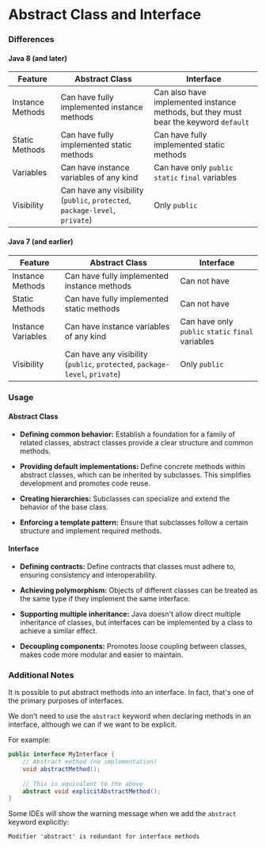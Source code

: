 # Abstract Class and Interface

### Differences

#### Java 8 (and later)

| Feature | Abstract Class | Interface |
| --- | --- | --- |
| Instance Methods | Can have fully implemented instance methods | Can also have implemented instance methods, but they must bear the keyword ```default``` |
| Static Methods | Can have fully implemented static methods | Can have fully implemented static methods |
| Variables | Can have instance variables of any kind | Can have only ```public``` ```static``` ```final``` variables |
| Visibility | Can have any visibility (```public```, ```protected```, ```package-level```, ```private```) | Only ```public``` |

#### Java 7 (and earlier)

| Feature | Abstract Class | Interface |
| --- | --- | --- |
| Instance Methods | Can have fully implemented instance methods | Can not have |
| Static Methods | Can have fully implemented static methods | Can not have |
| Instance Variables | Can have instance variables of any kind | Can have only ```public``` ```static``` ```final``` variables |
| Visibility | Can have any visibility (```public```, ```protected```, ```package-level```, ```private```) | Only ```public``` |

### Usage

#### Abstract Class

* **Defining common behavior:** Establish a foundation for a family of related classes, abstract classes provide a clear structure and common methods.

* **Providing default implementations:** Define concrete methods within abstract classes, which can be inherited by subclasses. This simplifies development and promotes code reuse.

* **Creating hierarchies:** Subclasses can specialize and extend the behavior of the base class.

* **Enforcing a template pattern:** Ensure that subclasses follow a certain structure and implement required methods.

#### Interface

* **Defining contracts:** Define contracts that classes must adhere to, ensuring consistency and interoperability.

* **Achieving polymorphism:** Objects of different classes can be treated as the same type if they implement the same interface.

* **Supporting multiple inheritance:** Java doesn't allow direct multiple inheritance of classes, but interfaces can be implemented by a class to achieve a similar effect.

* **Decoupling components:** Promotes loose coupling between classes, makes code more modular and easier to maintain.

### Additional Notes

It is possible to put abstract methods into an interface. In fact, that's one of the primary purposes of interfaces.

We don't need to use the ```abstract``` keyword when declaring methods in an interface, although we can if we want to be explicit.

For example:

```java
public interface MyInterface {
    // Abstract method (no implementation)
    void abstractMethod();
    
    // This is equivalent to the above
    abstract void explicitAbstractMethod();
}
```

Some IDEs will show the warning message when we add the ``abstract`` keyword explicitly:

```
Modifier 'abstract' is redundant for interface methods
```
